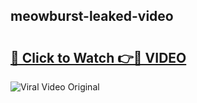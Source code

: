 ## meowburst-leaked-video 

# <h2><a href="http://freeplayer.one?title=meowburst-leaked-video&ref=21J">🔗 Click to Watch 👉🔴 VIDEO</a></h2>

<a href="http://freeplayer.one?title=meowburst-leaked-video&ref=21J" rel="nofollow" data-target="animated-image.originalLink"><img src="https://i.ibb.co.com/xMMVF88/686577567.gif" alt="Viral Video Original" style="max-width: 100%; display: inline-block;" data-target="animated-image.originalImage"></a>

